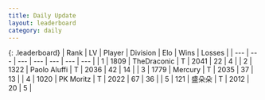 ```yaml
---
title: Daily Update
layout: leaderboard
category: daily
---
```


{: .leaderboard}
| Rank | LV | Player | Division | Elo | Wins | Losses |
| --- | --- | --- | --- | --- | --- | --- |
| <span data-change="0">1</span> | 1809 | <span title="ID: 544310">TheDraconic</span> | T | <span data-change="0">2041</span> | <span data-change="0">22</span> | <span data-change="0">4</span> |
| <span data-change="0">2</span> | 1322 | <span title="ID: 512212">Paolo Aluffi</span> | T | <span data-change="5">2036</span> | <span data-change="2">42</span> | <span data-change="1">14</span> |
| <span data-change="4">3</span> | 1779 | <span title="ID: 692745">Mercury</span> | T | <span data-change="47">2035</span> | <span data-change="7">37</span> | <span data-change="1">13</span> |
| <span data-change="-1">4</span> | 1020 | <span title="ID: 427478">PK Moritz</span> | T | <span data-change="-8">2022</span> | <span data-change="5">67</span> | <span data-change="4">36</span> |
| <span data-change="5">5</span> | 121 | <span title="ID: 770807">盛朵朵</span> | T | <span data-change="39">2012</span> | <span data-change="4">20</span> | <span data-change="0">5</span> |